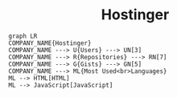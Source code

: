 <h1 align="center">Hostinger</h1>

```mermaid
graph LR
COMPANY_NAME{Hostinger}
COMPANY_NAME ---> U{Users} ---> UN[3]
COMPANY_NAME ---> R{Repositories} ---> RN[7]
COMPANY_NAME ---> G{Gists} ---> GN[5]
COMPANY_NAME ---> ML{Most Used<br>Languages}
ML --> HTML[HTML]
ML --> JavaScript[JavaScript]
```

